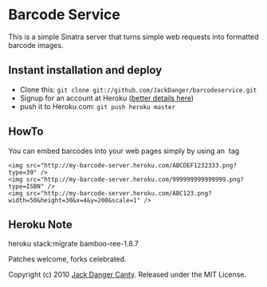 # Barcode Service

This is a simple Sinatra server that turns simple web requests into formatted barcode images.


## Instant installation and deploy

* Clone this: `git clone git://github.com/JackDanger/barcodeservice.git`
* Signup for an account at Heroku ([better details here](http://github.com/sinatra/heroku-sinatra-app))
* push it to Heroku.com: `git push heroku master`


## HowTo

You can embed barcodes into your web pages simply by using an <img> tag

    <img src="http://my-barcode-server.heroku.com/ABCDEF1232333.png?type=39" />
    <img src="http://my-barcode-server.heroku.com/999999999999999.png?type=ISBN" />
    <img src="http://my-barcode-server.heroku.com/ABC123.png?width=50&height=30&x=4&y=200&scale=1" />


## Heroku Note
heroku stack:migrate bamboo-ree-1.8.7

Patches welcome, forks celebrated.

Copyright (c) 2010 [Jack Danger Canty](http://jåck.com). Released under the MIT License.